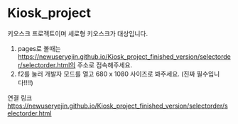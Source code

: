 # Kiosk_project
키오스크 프로젝트이며 세로형 키오스크가 대상입니다.
1. pages로 볼때는 https://newuseryejin.github.io/Kiosk_project_finished_version/selectorder/selectorder.html의 주소로 접속해주세요.
2. f2를 눌러 개발자 모드를 열고 680 x 1080 사이즈로 봐주세요. (진짜 필수입니다!!!!)


연결 링크
https://newuseryejin.github.io/Kiosk_project_finished_version/selectorder/selectorder.html
